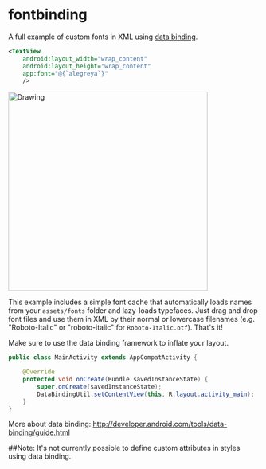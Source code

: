 # fontbinding
A full example of custom fonts in XML using [data binding](http://developer.android.com/tools/data-binding/guide.html).

```xml
<TextView
    android:layout_width="wrap_content"
    android:layout_height="wrap_content"
    app:font="@{`alegreya`}"
    />
```
<img src="https://raw.githubusercontent.com/lisawray/fontbinding/master/screenshot_land.png" alt="Drawing" height="400px"/>


This example includes a simple font cache that automatically loads names from your `assets/fonts` folder and lazy-loads typefaces.  Just drag and drop font files and use them in XML by their normal or lowercase filenames (e.g. "Roboto-Italic" or "roboto-italic" for `Roboto-Italic.otf`). That's it!

Make sure to use the data binding framework to inflate your layout.
```java
public class MainActivity extends AppCompatActivity {

    @Override
    protected void onCreate(Bundle savedInstanceState) {
        super.onCreate(savedInstanceState);
        DataBindingUtil.setContentView(this, R.layout.activity_main);
    }
}
```

More about data binding: http://developer.android.com/tools/data-binding/guide.html


##Note: 
It's not currently possible to define custom attributes in styles using data binding. 
